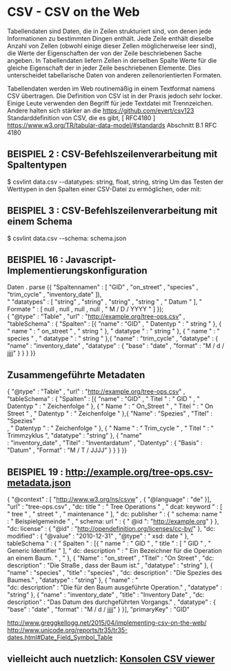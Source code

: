 # CSV - CSV on the Web
Tabellendaten sind Daten, die in Zeilen strukturiert sind, von denen jede Informationen zu bestimmten Dingen enthält. 
Jede Zeile enthält dieselbe Anzahl von Zellen (obwohl einige dieser Zellen möglicherweise leer sind), 
die Werte der Eigenschaften der von der Zeile beschriebenen Sache angeben. In Tabellendaten liefern Zellen 
in derselben Spalte Werte für die gleiche Eigenschaft der in jeder Zeile beschriebenen Elemente. 
Dies unterscheidet tabellarische Daten von anderen zeilenorientierten Formaten.

Tabellendaten werden im Web routinemäßig in einem Textformat namens CSV übertragen. 
Die Definition von CSV ist in der Praxis jedoch sehr locker. Einige Leute verwenden 
den Begriff für jede Textdatei mit Trennzeichen. Andere halten sich stärker an die https://github.com/evert/csv123
Standarddefinition von CSV, die es gibt, [ RFC4180 ]
https://www.w3.org/TR/tabular-data-model/#standards Abschnitt B.1 RFC 4180


## BEISPIEL 2 : CSV-Befehlszeilenverarbeitung mit Spaltentypen
$ csvlint data.csv --datatypes: string, float, string, string
Um das Testen der Werttypen in den Spalten einer CSV-Datei zu ermöglichen, oder mit:

## BEISPIEL 3 : CSV-Befehlszeilenverarbeitung mit einem Schema
$ csvlint data.csv --schema: schema.json


## BEISPIEL 16 : Javascript-Implementierungskonfiguration
Daten . parse ({ "Spaltennamen" : [ "GID" , "on_street" , "species" , "trim_cycle" , "inventory_date" ]),    
   " "datatypes" : [ "string" , "string" , "string" , "string " , " Datum " ], " Formate " : [ null , null , null , null , " M / D / YYYY " ] });      
   { "@type" : "Table" , "url" : "http://example.org/tree-ops.csv" , "tableSchema" : { "Spalten" : [{ "name" : "GID" , " Datentyp " : " string " }, { " name " : " on_street " , " string " },
       " datatype " : " string " }, { " name " : " species " , " datatype " : " string " },{ "name" : "trim_cycle" , "datatype" : 
      { "name" : "inventory_date" , "datatype" : { "base" : "date" , "format" : "M / d / jjjj" } } } }}
       
## Zusammengeführte Metadaten
{ "@type" : "Table" , "url" : "http://example.org/tree-ops.csv" , "tableSchema" : { "Spalten" : [{ "name" : "GID" , " Titel " : " GID " , " Datentyp " : " Zeichenfolge " }, { " Name " : " On_Street " , " Titel " : " On Street " , " Datentyp " : " Zeichenfolge " },{ "Name" : "Spezies" , "Titel" : "Spezies"      
, " Datentyp " : " Zeichenfolge " }, { " Name " : " Trim_cycle " , " Titel " : " Trimmzyklus ", "datatype" : "string" }, { "name"  
: "inventory_date"  , "Titel" : "Inventardatum" , "Datentyp" : { "Basis" : "Datum" , "Format" : "M / T / JJJJ" } } } }}    

## BEISPIEL 19 : http://example.org/tree-ops.csv-metadata.json
{ "@context" : [ "http://www.w3.org/ns/csvw" , { "@language" : "de" }], "url" : "tree-ops.csv" , "dc: title " : " Tree Operations " , " dcat: keyword " : [ " tree " , " street " , " maintenance " ], " dc: publisher " : { " schema: name " : " Beispielgemeinde " , " schema: url " : { " @id ": "http://example.org" } }, "dc: license" :
{ "@id" : "http://opendefinition.org/licenses/cc-by/" }, "dc: modified" : { "@value" : "2010-12-31" , "@type" : " xsd: date " }, " tableSchema " : { " Spalten " : [{ " name " : " GID " , " title " : [ " GID " , " Generic Identifier " ], " dc: description " : " Ein Bezeichner für die Operation an einem Baum. " , " 
}, { "Name" : "on_street" , "Titel" : "On Street" , "dc: description" : "Die Straße , dass der Baum ist." , "datatype" : "string" }, { "name" : "species" , "title" : "species" , "dc: description" : "Die Spezies des Baumes." , "datatype" : "string" }, { "name" : "        
"dc: description" : "Die für den Baum ausgeführte Operation." , "datatype" : "string" }, { "name" : "inventory_date" , "title" : "Inventory Date" , "dc: description" : "Das Datum des durchgeführten Vorgangs." , "datatype" : { "base" : "date" , "format" : "M / d / jjjj" } }], "primaryKey" : "GID" 
        
http://www.greggkellogg.net/2015/04/implementing-csv-on-the-web/
http://www.unicode.org/reports/tr35/tr35-dates.html#Date_Field_Symbol_Table

## vielleicht auch nuetzlich: [Konsolen CSV viewer](https://github.com/evert/csv123)
          
    
     
     

